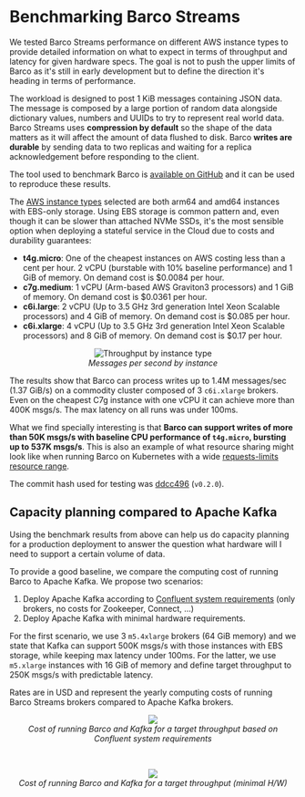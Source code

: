 # Benchmarking Barco Streams

We tested Barco Streams performance on different AWS instance types to provide
detailed information on what to expect in terms of throughput and latency for given hardware specs. The goal is not
to push the upper limits of Barco as it's still in early development but to define the direction it's heading in terms
of performance.

The workload is designed to post 1 KiB messages containing JSON data. The message is composed by a large portion of
random data alongside dictionary values, numbers and UUIDs to try to represent real world data. Barco Streams uses
**compression by default** so the shape of the data matters as it will affect the amount of data flushed to disk.
Barco **writes are durable** by sending data to two replicas and waiting for a replica acknowledgement before
responding to the client.

The tool used to benchmark Barco is [available on GitHub][tool-repo] and it can be used to reproduce these results.

The [AWS instance types][instance-types] selected are both arm64 and amd64 instances with EBS-only storage. Using EBS
storage is common pattern and, even though it can be slower than attached NVMe SSDs, it's the most sensible option
when deploying a stateful service in the Cloud due to costs and durability guarantees:

- **t4g.micro**: One of the cheapest instances on AWS costing less than a cent per hour. 2 vCPU (burstable
with 10% baseline performance) and 1 GiB of memory. On demand cost is $0.0084 per hour.
- **c7g.medium**: 1 vCPU (Arm-based AWS Graviton3 processors) and 1 GiB of memory. On demand cost is $0.0361 per hour.
- **c6i.large**: 2 vCPU (Up to 3.5 GHz 3rd generation Intel Xeon Scalable processors) and 4 GiB of memory.
On demand cost is $0.085 per hour.
- **c6i.xlarge**: 4 vCPU (Up to 3.5 GHz 3rd generation Intel Xeon Scalable processors) and 8 GiB of memory.
On demand cost is $0.17 per hour.

<p align="center">
    <img src="https://user-images.githubusercontent.com/2931196/195530734-c3738cfc-b989-476b-b9d2-4fd87b86652d.png" alt="Throughput by instance type">
    <br>
    <em>Messages per second by instance</em>
</p>

The results show that Barco can process writes up to 1.4M messages/sec (1.37 GiB/s) on a commodity cluster
composed of 3 `c6i.xlarge` brokers. Even on the cheapest C7g instance with one vCPU it can achieve more than
400K msgs/s. The max latency on all runs was under 100ms.

What we find specially interesting is that **Barco can support writes of more than 50K msgs/s with baseline CPU
performance of `t4g.micro`, bursting up to 537K msgs/s**. This is also an example of what resource sharing might
look like when running Barco on Kubernetes with a wide [requests-limits resource range][k8s-resource-mgmt].

The commit hash used for testing was [ddcc496](https://github.com/barcostreams/barco/commit/ddcc496f516c9343dcdb876b6692f0659c6a787e)
(`v0.2.0`).

## Capacity planning compared to Apache Kafka

Using the benchmark results from above can help us do capacity planning for a production deployment to answer the
question what hardware will I need to support a certain volume of data.

To provide a good baseline, we compare the computing cost of running Barco to Apache Kafka. We propose two scenarios:
1. Deploy Apache Kafka according to [Confluent system requirements][confluent-system] (only brokers, no costs for
Zookeeper, Connect, ...)
2. Deploy Apache Kafka with minimal hardware requirements.

For the first scenario, we use 3 `m5.4xlarge` brokers (64 GiB memory) and we state that Kafka can support
500K msgs/s with those instances with EBS storage, while keeping max latency under 100ms.
For the latter, we use `m5.xlarge` instances with 16 GiB of memory and define target throughput to 250K msgs/s with
predictable latency.

Rates are in USD and represent the yearly computing costs of running Barco Streams brokers compared to
Apache Kafka brokers.

<p align="center">
    <img src="https://user-images.githubusercontent.com/2931196/195530721-6efb539d-f31d-4abd-b1ef-0fd2200c7d0e.png" style="margin: 0 auto">
    <br>
    <em>Cost of running Barco and Kafka for a target throughput based on Confluent system requirements</em>
</p>

<p>&nbsp;</p>

<p align="center">
    <img src="https://user-images.githubusercontent.com/2931196/195530728-3ffeaf76-d961-449a-a32b-ef38a7ec7054.png" style="margin: 0 auto">
    <br>
    <em>Cost of running Barco and Kafka for a target throughput (minimal H/W)</em>
</p>

[instance-types]: https://aws.amazon.com/ec2/instance-types/
[tool-repo]: https://github.com/jorgebay/barco-benchmark-tool/
[confluent-system]: https://docs.confluent.io/platform/current/installation/system-requirements.html#confluent-system-requirements
[k8s-resource-mgmt]: https://kubernetes.io/docs/concepts/configuration/manage-resources-containers/
